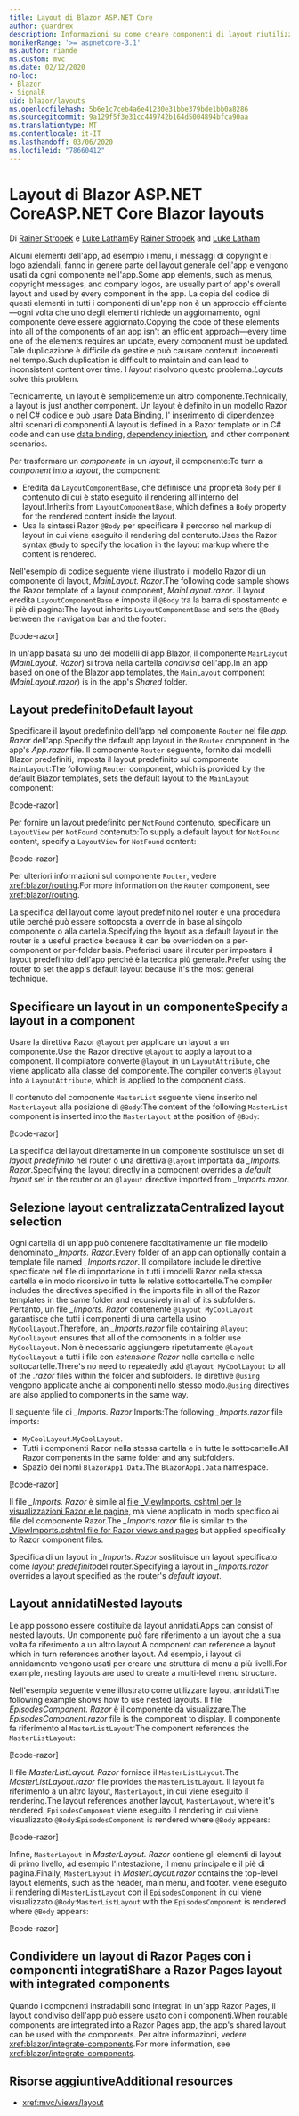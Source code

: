 ```yaml
---
title: Layout di Blazor ASP.NET Core
author: guardrex
description: Informazioni su come creare componenti di layout riutilizzabili per le app Blazor.
monikerRange: '>= aspnetcore-3.1'
ms.author: riande
ms.custom: mvc
ms.date: 02/12/2020
no-loc:
- Blazor
- SignalR
uid: blazor/layouts
ms.openlocfilehash: 5b6e1c7ceb4a6e41230e31bbe379bde1bb0a8286
ms.sourcegitcommit: 9a129f5f3e31cc449742b164d5004894bfca90aa
ms.translationtype: MT
ms.contentlocale: it-IT
ms.lasthandoff: 03/06/2020
ms.locfileid: "78660412"
---
```

# <a name="aspnet-core-opno-locblazor-layouts"></a><span data-ttu-id="50dca-103">Layout di Blazor ASP.NET Core</span><span class="sxs-lookup"><span data-stu-id="50dca-103">ASP.NET Core Blazor layouts</span></span>

<span data-ttu-id="50dca-104">Di [Rainer Stropek](https://www.timecockpit.com) e [Luke Latham](https://github.com/guardrex)</span><span class="sxs-lookup"><span data-stu-id="50dca-104">By [Rainer Stropek](https://www.timecockpit.com) and [Luke Latham](https://github.com/guardrex)</span></span>

<span data-ttu-id="50dca-105">Alcuni elementi dell'app, ad esempio i menu, i messaggi di copyright e i logo aziendali, fanno in genere parte del layout generale dell'app e vengono usati da ogni componente nell'app.</span><span class="sxs-lookup"><span data-stu-id="50dca-105">Some app elements, such as menus, copyright messages, and company logos, are usually part of app's overall layout and used by every component in the app.</span></span> <span data-ttu-id="50dca-106">La copia del codice di questi elementi in tutti i componenti di un'app non è un approccio efficiente&mdash;ogni volta che uno degli elementi richiede un aggiornamento, ogni componente deve essere aggiornato.</span><span class="sxs-lookup"><span data-stu-id="50dca-106">Copying the code of these elements into all of the components of an app isn't an efficient approach&mdash;every time one of the elements requires an update, every component must be updated.</span></span> <span data-ttu-id="50dca-107">Tale duplicazione è difficile da gestire e può causare contenuti incoerenti nel tempo.</span><span class="sxs-lookup"><span data-stu-id="50dca-107">Such duplication is difficult to maintain and can lead to inconsistent content over time.</span></span> <span data-ttu-id="50dca-108">I *layout* risolvono questo problema.</span><span class="sxs-lookup"><span data-stu-id="50dca-108">*Layouts* solve this problem.</span></span>

<span data-ttu-id="50dca-109">Tecnicamente, un layout è semplicemente un altro componente.</span><span class="sxs-lookup"><span data-stu-id="50dca-109">Technically, a layout is just another component.</span></span> <span data-ttu-id="50dca-110">Un layout è definito in un modello Razor o nel C# codice e può usare [Data Binding](xref:blazor/data-binding), l' [inserimento di dipendenze](xref:blazor/dependency-injection)e altri scenari di componenti.</span><span class="sxs-lookup"><span data-stu-id="50dca-110">A layout is defined in a Razor template or in C# code and can use [data binding](xref:blazor/data-binding), [dependency injection](xref:blazor/dependency-injection), and other component scenarios.</span></span>

<span data-ttu-id="50dca-111">Per trasformare un *componente* in un *layout*, il componente:</span><span class="sxs-lookup"><span data-stu-id="50dca-111">To turn a *component* into a *layout*, the component:</span></span>

* <span data-ttu-id="50dca-112">Eredita da `LayoutComponentBase`, che definisce una proprietà `Body` per il contenuto di cui è stato eseguito il rendering all'interno del layout.</span><span class="sxs-lookup"><span data-stu-id="50dca-112">Inherits from `LayoutComponentBase`, which defines a `Body` property for the rendered content inside the layout.</span></span>
* <span data-ttu-id="50dca-113">Usa la sintassi Razor `@Body` per specificare il percorso nel markup di layout in cui viene eseguito il rendering del contenuto.</span><span class="sxs-lookup"><span data-stu-id="50dca-113">Uses the Razor syntax `@Body` to specify the location in the layout markup where the content is rendered.</span></span>

<span data-ttu-id="50dca-114">Nell'esempio di codice seguente viene illustrato il modello Razor di un componente di layout, *MainLayout. Razor*.</span><span class="sxs-lookup"><span data-stu-id="50dca-114">The following code sample shows the Razor template of a layout component, *MainLayout.razor*.</span></span> <span data-ttu-id="50dca-115">Il layout eredita `LayoutComponentBase` e imposta il `@Body` tra la barra di spostamento e il piè di pagina:</span><span class="sxs-lookup"><span data-stu-id="50dca-115">The layout inherits `LayoutComponentBase` and sets the `@Body` between the navigation bar and the footer:</span></span>

[!code-razor[](layouts/sample_snapshot/3.x/MainLayout.razor?highlight=1,13)]

<span data-ttu-id="50dca-116">In un'app basata su uno dei modelli di app Blazor, il componente `MainLayout` (*MainLayout. Razor*) si trova nella cartella *condivisa* dell'app.</span><span class="sxs-lookup"><span data-stu-id="50dca-116">In an app based on one of the Blazor app templates, the `MainLayout` component (*MainLayout.razor*) is in the app's *Shared* folder.</span></span>

## <a name="default-layout"></a><span data-ttu-id="50dca-117">Layout predefinito</span><span class="sxs-lookup"><span data-stu-id="50dca-117">Default layout</span></span>

<span data-ttu-id="50dca-118">Specificare il layout predefinito dell'app nel componente `Router` nel file *app. Razor* dell'app.</span><span class="sxs-lookup"><span data-stu-id="50dca-118">Specify the default app layout in the `Router` component in the app's *App.razor* file.</span></span> <span data-ttu-id="50dca-119">Il componente `Router` seguente, fornito dai modelli Blazor predefiniti, imposta il layout predefinito sul componente `MainLayout`:</span><span class="sxs-lookup"><span data-stu-id="50dca-119">The following `Router` component, which is provided by the default Blazor templates, sets the default layout to the `MainLayout` component:</span></span>

[!code-razor[](layouts/sample_snapshot/3.x/App1.razor?highlight=3)]

<span data-ttu-id="50dca-120">Per fornire un layout predefinito per `NotFound` contenuto, specificare un `LayoutView` per `NotFound` contenuto:</span><span class="sxs-lookup"><span data-stu-id="50dca-120">To supply a default layout for `NotFound` content, specify a `LayoutView` for `NotFound` content:</span></span>

[!code-razor[](layouts/sample_snapshot/3.x/App2.razor?highlight=6-9)]

<span data-ttu-id="50dca-121">Per ulteriori informazioni sul componente `Router`, vedere <xref:blazor/routing>.</span><span class="sxs-lookup"><span data-stu-id="50dca-121">For more information on the `Router` component, see <xref:blazor/routing>.</span></span>

<span data-ttu-id="50dca-122">La specifica del layout come layout predefinito nel router è una procedura utile perché può essere sottoposta a override in base al singolo componente o alla cartella.</span><span class="sxs-lookup"><span data-stu-id="50dca-122">Specifying the layout as a default layout in the router is a useful practice because it can be overridden on a per-component or per-folder basis.</span></span> <span data-ttu-id="50dca-123">Preferisci usare il router per impostare il layout predefinito dell'app perché è la tecnica più generale.</span><span class="sxs-lookup"><span data-stu-id="50dca-123">Prefer using the router to set the app's default layout because it's the most general technique.</span></span>

## <a name="specify-a-layout-in-a-component"></a><span data-ttu-id="50dca-124">Specificare un layout in un componente</span><span class="sxs-lookup"><span data-stu-id="50dca-124">Specify a layout in a component</span></span>

<span data-ttu-id="50dca-125">Usare la direttiva Razor `@layout` per applicare un layout a un componente.</span><span class="sxs-lookup"><span data-stu-id="50dca-125">Use the Razor directive `@layout` to apply a layout to a component.</span></span> <span data-ttu-id="50dca-126">Il compilatore converte `@layout` in un `LayoutAttribute`, che viene applicato alla classe del componente.</span><span class="sxs-lookup"><span data-stu-id="50dca-126">The compiler converts `@layout` into a `LayoutAttribute`, which is applied to the component class.</span></span>

<span data-ttu-id="50dca-127">Il contenuto del componente `MasterList` seguente viene inserito nel `MasterLayout` alla posizione di `@Body`:</span><span class="sxs-lookup"><span data-stu-id="50dca-127">The content of the following `MasterList` component is inserted into the `MasterLayout` at the position of `@Body`:</span></span>

[!code-razor[](layouts/sample_snapshot/3.x/MasterList.razor?highlight=1)]

<span data-ttu-id="50dca-128">La specifica del layout direttamente in un componente sostituisce un set di *layout predefinito* nel router o una direttiva `@layout` importata da *_Imports. Razor*.</span><span class="sxs-lookup"><span data-stu-id="50dca-128">Specifying the layout directly in a component overrides a *default layout* set in the router or an `@layout` directive imported from *_Imports.razor*.</span></span>

## <a name="centralized-layout-selection"></a><span data-ttu-id="50dca-129">Selezione layout centralizzata</span><span class="sxs-lookup"><span data-stu-id="50dca-129">Centralized layout selection</span></span>

<span data-ttu-id="50dca-130">Ogni cartella di un'app può contenere facoltativamente un file modello denominato *_Imports. Razor*.</span><span class="sxs-lookup"><span data-stu-id="50dca-130">Every folder of an app can optionally contain a template file named *_Imports.razor*.</span></span> <span data-ttu-id="50dca-131">Il compilatore include le direttive specificate nel file di importazione in tutti i modelli Razor nella stessa cartella e in modo ricorsivo in tutte le relative sottocartelle.</span><span class="sxs-lookup"><span data-stu-id="50dca-131">The compiler includes the directives specified in the imports file in all of the Razor templates in the same folder and recursively in all of its subfolders.</span></span> <span data-ttu-id="50dca-132">Pertanto, un file *_Imports. Razor* contenente `@layout MyCoolLayout` garantisce che tutti i componenti di una cartella usino `MyCoolLayout`.</span><span class="sxs-lookup"><span data-stu-id="50dca-132">Therefore, an *_Imports.razor* file containing `@layout MyCoolLayout` ensures that all of the components in a folder use `MyCoolLayout`.</span></span> <span data-ttu-id="50dca-133">Non è necessario aggiungere ripetutamente `@layout MyCoolLayout` a tutti i file con *estensione Razor* nella cartella e nelle sottocartelle.</span><span class="sxs-lookup"><span data-stu-id="50dca-133">There's no need to repeatedly add `@layout MyCoolLayout` to all of the *.razor* files within the folder and subfolders.</span></span> <span data-ttu-id="50dca-134">le direttive `@using` vengono applicate anche ai componenti nello stesso modo.</span><span class="sxs-lookup"><span data-stu-id="50dca-134">`@using` directives are also applied to components in the same way.</span></span>

<span data-ttu-id="50dca-135">Il seguente file di *_Imports. Razor* Imports:</span><span class="sxs-lookup"><span data-stu-id="50dca-135">The following *_Imports.razor* file imports:</span></span>

* <span data-ttu-id="50dca-136">`MyCoolLayout`.</span><span class="sxs-lookup"><span data-stu-id="50dca-136">`MyCoolLayout`.</span></span>
* <span data-ttu-id="50dca-137">Tutti i componenti Razor nella stessa cartella e in tutte le sottocartelle.</span><span class="sxs-lookup"><span data-stu-id="50dca-137">All Razor components in the same folder and any subfolders.</span></span>
* <span data-ttu-id="50dca-138">Spazio dei nomi `BlazorApp1.Data`.</span><span class="sxs-lookup"><span data-stu-id="50dca-138">The `BlazorApp1.Data` namespace.</span></span>
 
[!code-razor[](layouts/sample_snapshot/3.x/_Imports.razor)]

<span data-ttu-id="50dca-139">Il file *_Imports. Razor* è simile al [file _ViewImports. cshtml per le visualizzazioni Razor e le pagine,](xref:mvc/views/layout#importing-shared-directives) ma viene applicato in modo specifico ai file del componente Razor.</span><span class="sxs-lookup"><span data-stu-id="50dca-139">The *_Imports.razor* file is similar to the [_ViewImports.cshtml file for Razor views and pages](xref:mvc/views/layout#importing-shared-directives) but applied specifically to Razor component files.</span></span>

<span data-ttu-id="50dca-140">Specifica di un layout in *_Imports. Razor* sostituisce un layout specificato come *layout predefinito*del router.</span><span class="sxs-lookup"><span data-stu-id="50dca-140">Specifying a layout in *_Imports.razor* overrides a layout specified as the router's *default layout*.</span></span>

## <a name="nested-layouts"></a><span data-ttu-id="50dca-141">Layout annidati</span><span class="sxs-lookup"><span data-stu-id="50dca-141">Nested layouts</span></span>

<span data-ttu-id="50dca-142">Le app possono essere costituite da layout annidati.</span><span class="sxs-lookup"><span data-stu-id="50dca-142">Apps can consist of nested layouts.</span></span> <span data-ttu-id="50dca-143">Un componente può fare riferimento a un layout che a sua volta fa riferimento a un altro layout.</span><span class="sxs-lookup"><span data-stu-id="50dca-143">A component can reference a layout which in turn references another layout.</span></span> <span data-ttu-id="50dca-144">Ad esempio, i layout di annidamento vengono usati per creare una struttura di menu a più livelli.</span><span class="sxs-lookup"><span data-stu-id="50dca-144">For example, nesting layouts are used to create a multi-level menu structure.</span></span>

<span data-ttu-id="50dca-145">Nell'esempio seguente viene illustrato come utilizzare layout annidati.</span><span class="sxs-lookup"><span data-stu-id="50dca-145">The following example shows how to use nested layouts.</span></span> <span data-ttu-id="50dca-146">Il file *EpisodesComponent. Razor* è il componente da visualizzare.</span><span class="sxs-lookup"><span data-stu-id="50dca-146">The *EpisodesComponent.razor* file is the component to display.</span></span> <span data-ttu-id="50dca-147">Il componente fa riferimento al `MasterListLayout`:</span><span class="sxs-lookup"><span data-stu-id="50dca-147">The component references the `MasterListLayout`:</span></span>

[!code-razor[](layouts/sample_snapshot/3.x/EpisodesComponent.razor?highlight=1)]

<span data-ttu-id="50dca-148">Il file *MasterListLayout. Razor* fornisce il `MasterListLayout`.</span><span class="sxs-lookup"><span data-stu-id="50dca-148">The *MasterListLayout.razor* file provides the `MasterListLayout`.</span></span> <span data-ttu-id="50dca-149">Il layout fa riferimento a un altro layout, `MasterLayout`, in cui viene eseguito il rendering.</span><span class="sxs-lookup"><span data-stu-id="50dca-149">The layout references another layout, `MasterLayout`, where it's rendered.</span></span> <span data-ttu-id="50dca-150">`EpisodesComponent` viene eseguito il rendering in cui viene visualizzato `@Body`:</span><span class="sxs-lookup"><span data-stu-id="50dca-150">`EpisodesComponent` is rendered where `@Body` appears:</span></span>

[!code-razor[](layouts/sample_snapshot/3.x/MasterListLayout.razor?highlight=1,9)]

<span data-ttu-id="50dca-151">Infine, `MasterLayout` in *MasterLayout. Razor* contiene gli elementi di layout di primo livello, ad esempio l'intestazione, il menu principale e il piè di pagina.</span><span class="sxs-lookup"><span data-stu-id="50dca-151">Finally, `MasterLayout` in *MasterLayout.razor* contains the top-level layout elements, such as the header, main menu, and footer.</span></span> <span data-ttu-id="50dca-152">viene eseguito il rendering di `MasterListLayout` con il `EpisodesComponent` in cui viene visualizzato `@Body`:</span><span class="sxs-lookup"><span data-stu-id="50dca-152">`MasterListLayout` with the `EpisodesComponent` is rendered where `@Body` appears:</span></span>

[!code-razor[](layouts/sample_snapshot/3.x/MasterLayout.razor?highlight=6)]

## <a name="share-a-razor-pages-layout-with-integrated-components"></a><span data-ttu-id="50dca-153">Condividere un layout di Razor Pages con i componenti integrati</span><span class="sxs-lookup"><span data-stu-id="50dca-153">Share a Razor Pages layout with integrated components</span></span>

<span data-ttu-id="50dca-154">Quando i componenti instradabili sono integrati in un'app Razor Pages, il layout condiviso dell'app può essere usato con i componenti.</span><span class="sxs-lookup"><span data-stu-id="50dca-154">When routable components are integrated into a Razor Pages app, the app's shared layout can be used with the components.</span></span> <span data-ttu-id="50dca-155">Per altre informazioni, vedere <xref:blazor/integrate-components>.</span><span class="sxs-lookup"><span data-stu-id="50dca-155">For more information, see <xref:blazor/integrate-components>.</span></span>

## <a name="additional-resources"></a><span data-ttu-id="50dca-156">Risorse aggiuntive</span><span class="sxs-lookup"><span data-stu-id="50dca-156">Additional resources</span></span>

* <xref:mvc/views/layout>
